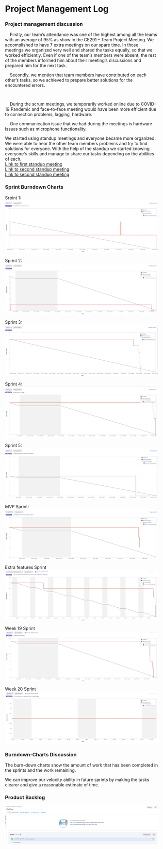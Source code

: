 # Project Management Log

### Project management discussion

&nbsp;&nbsp;&nbsp;&nbsp;Firstly, our team’s attendance was one of the highest among all the teams with an average of 95% as show in the CE291 – Team Project Meeting. We accomplished to have 7 extra meetings on our spare time. In those meetings we organized very well and shared the tasks equally, so that we worked efficiently. Even if one of the team’s members were absent, the rest of the members informed him about their meeting’s discussions and prepared him for the next task.

&nbsp;&nbsp;&nbsp;&nbsp;Secondly, we mention that team members have contributed on each other’s tasks, so we achieved to prepare better solutions for the encountered errors.

&nbsp;&nbsp;&nbsp;&nbsp;

&nbsp;&nbsp;&nbsp;&nbsp;During the scrum meetings, we temporarily worked online due to COVID-19 Pandemic and face-to-face meeting would have been more efficient due to connection problems, lagging, hardware.  

&nbsp;&nbsp;&nbsp;&nbsp;One communication issue that we had during the meetings is hardware issues such as microphone functionality. 

We started using standup meetings and everyone became more organized. We were able to hear the other team members problems and try to find solutions for everyone. With the help of the standup we started knowing everyone's skills and manage to share our tasks depending on the abilities of each.  
[Link to first standup meeting](https://cseejira.essex.ac.uk/browse/A291040-58)   
[Link to second standup meeting](https://cseejira.essex.ac.uk/browse/A291040-66)  
[Link to second standup meeting](https://https://cseejira.essex.ac.uk/browse/A291040-74)  

### Sprint Burndown Charts

Srpint 1:
![alt text](MVP/img/sprint1.png "Sprint_1")

Sprint 2: 
![alt text](MVP/img/sprint2.png "Sprint_2")

Sprint 3:
![alt text](MVP/img/sprint3.png "Sprint_3")

Sprint 4:
![alt text](MVP/img/sprint4.png "Sprint_4")

Sprint 5:
![alt text](MVP/img/sprint5.png "Sprint_5")

MVP Sprint:
![alt text](MVP/img/mvp_sprint.png "MVP_Sprint")

Extra features Sprint  
![alt text](FinalProduct/img/extra-features.png "Extra-features_Sprint")

Week 19 Sprint  
![alt text](FinalProduct/img/week19.png "Week19_Sprint")

Week 20 Sprint  
![alt text](FinalProduct/img/week_20.png "Week20_Sprint")


### Burndown-Charts Discussion

The burn-down charts show the amount of work that has been completed in the sprints and the work remaining.

We can improve our velocity ability in future sprints by making the tasks clearer and give a reasonable estimate of time.

### Product Backlog
![alt text](MVP/img/backlog.png "Backlog")
